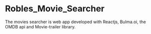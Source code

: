 # Robles_Movie_Searcher

The movies searcher is web app developed with Reactjs, Bulma.oi, the OMDB api and Movie-trailer library.

